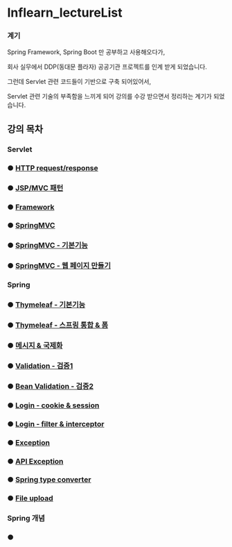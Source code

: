 # Inflearn_lectureList

### 계기
Spring Framework, Spring Boot 만 공부하고 사용해오다가,

회사 실무에서 DDP(동대문 플라자) 공공기관 프로젝트를 인계 받게 되었습니다.

그런데 Servlet 관련 코드들이 기반으로 구축 되어있어서,

Servlet 관련 기술의 부족함을 느끼게 되어 강의를 수강 받으면서 정리하는 계기가 되었습니다.

## 강의 목차
### Servlet
### ● <a href="servlet/servlet_sum/Servlet_HTTP.md">HTTP request/response</a>
### ● <a href="servlet/servlet_sum/Servlet_MVC.md">JSP/MVC 패턴</a>
### ● <a href="servlet/servlet_sum/Servlet_Framework.md">Framework</a>
### ● <a href="">SpringMVC</a>
### ● <a href="">SpringMVC - 기본기능</a>
### ● <a href="">SpringMVC - 웹 페이지 만들기</a>

### Spring
### ● <a href="">Thymeleaf - 기본기능</a>
### ● <a href="">Thymeleaf - 스프링 통합 & 폼</a>
### ● <a href="">메시지 & 국제화</a>
### ● <a href="">Validation - 검증1</a>
### ● <a href="">Bean Validation - 검증2</a>
### ● <a href="">Login - cookie & session</a>
### ● <a href="">Login - filter & interceptor</a>
### ● <a href="">Exception</a>
### ● <a href="">API Exception</a>
### ● <a href="">Spring type converter</a>
### ● <a href="">File upload</a>

### Spring 개념 
### ● <a href=""></a>
